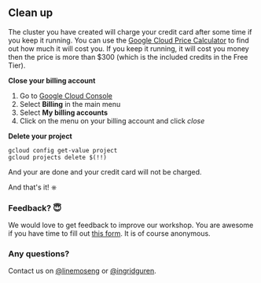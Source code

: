 ## Clean up

The cluster you have created will charge your credit card after some time if you keep it running. You can use the [Google Cloud Price Calculator](https://cloud.google.com/products/calculator/) to find out how much it will cost you. If you keep it running, it will cost you money then the price is more than $300 (which is the included credits in the Free Tier).

**Close your billing account**

1. Go to [Google Cloud Console](https://console.cloud.google.com)
2. Select **Billing** in the main menu
3. Select **My billing accounts**
4. Click on the menu on your billing account and click *close*

**Delete your project** 

```
gcloud config get-value project
gcloud projects delete $(!!)
```

And your are done and your credit card will not be charged.

And that's it! ⎈

### Feedback? 😇

We would love to get feedback to improve our workshop. You are awesome if you have time to fill out [this form](https://goo.gl/forms/7PnIF6r3mqQGG4M82). It is of course anonymous.

### Any questions?

Contact us on [@linemoseng](https://twitter.com/linemoseng) or [@ingridguren](https://twitter.com/ingridguren).
